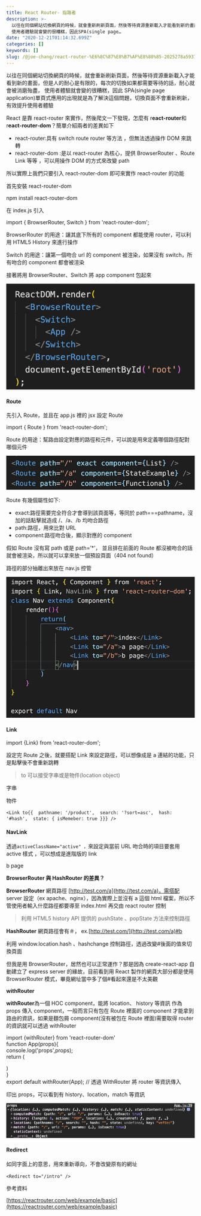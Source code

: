 ```yaml
---
title: React Router- 指路者
description: >-
  以往在同個網站切換網頁的時候，就會重新刷新頁面，然後等待資源重新載入才能看到新的畫面，但是人的耐心是有限的，每次的切換如果都需要等待的話，耐心就會被消磨殆盡，
  使用者體驗就會變的很糟糕，因此SPA(single page…
date: "2020-12-21T01:14:32.699Z"
categories: []
keywords: []
slug: /@joe-chang/react-router-%E6%8C%87%E8%B7%AF%E8%80%85-2025278a5937
---
```


以往在同個網站切換網頁的時候，就會重新刷新頁面，然後等待資源重新載入才能看到新的畫面，但是人的耐心是有限的，每次的切換如果都需要等待的話，耐心就會被消磨殆盡， 使用者體驗就會變的很糟糕，因此 SPA(single page application)單頁式應用的出現就是為了解決這個問題，切換頁面不會重新刷新，有效提升使用者體驗

React 是靠 react-router 來實作，然後爬文一下發現，怎麼有 r**eact-router**和 r**eact-router-dom**？簡單介紹兩者的差異如下

- react-router:具有 switch route router 等方法 ，但無法透過操作 DOM 來跳轉
- react-router-dom :是以 react-router 為核心，提供 BrowserRouter 、Route Link 等等 ，可以用操作 DOM 的方式來改變 path

所以實際上我們只要引入 react-router-dom 即可來實作 react-router 的功能

首先安裝 react-router-dom

npm install react-router-dom

在 index.js 引入

import { BrowserRouter, Switch } from 'react-router-dom';

BrowserRouter 的用途：讓其底下所有的 component 都能使用 router，可以利用 HTML5 History 來進行操作

Switch 的用途：讓第一個吻合 url 的 component 被渲染，如果沒有 switch，所有吻合的 component 都會被渲染

接著將用 BrowserRouter、Switch 將 app component 包起來

![](./img/1__sikHTNUIr__Sq5F1X9H8YuA.png)

#### Route

先引入 Route，並且在 app.js 裡的 jsx 設定 Route

import { Route } from 'react-router-dom';

Route 的用途：幫路由設定對應的路徑和元件，可以說是用來定義哪個路徑配對哪個元件

![](./img/1__uX98XZ__rIh5OKgngp__GbzA.png)

Route 有幾個屬性如下:

- exact:路徑需要完全符合才會導到該頁面等，等同於 path===pathname，沒加的話點擊就造成 /、/a、/b 均吻合路徑
- path:路徑，用來比對 URL
- component:路徑吻合後，顯示對應的 component

假如 Route 沒有寫 path 或是 path=’\*’， 並且排在前面的 Route 都沒被吻合的話就會被渲染，所以就可以拿來放一個預設頁面（404 not found）

<Route path="\*">  
    <NoMatch404 />  
</Route>

路徑的部分抽離出來放在 nav.js 控管

![](./img/1__wPhvW1w__SP1YUxsh0Nww3g.png)

#### Link

import {Link} from 'react-router-dom';

設定完 Route 之後，就要搭配 Link 來設定路徑，可以想像成是 a 連結的功能，只是點擊後不會重新跳轉

> to 可以接受字串或是物件(location object)

字串

<link to="http://test.com" />

物件

```
<Link to{{  pathname: '/product',  search: '?sort=asc',  hash: '#hash',  state: { isMemeber: true }}} />
```

#### NavLink

透過`activeClassName="active" ，`來設定與當前 URL 吻合時的項目要套用 active 樣式 ，可以想成是進階版的 link

<NavLink activeClassName="active" to="/b">b page</NavLink>

**BrowserRouter 與 HashRouter 的差異？**

**BrowserRouter** 網頁路徑 [http://test.com/a](http://test.com/a)，需搭配 server 設定（ex apache、nginx），因為實際上並沒有 a 這個 html 檔案，所以不管使用者輸入什麼路徑都要導至 index.html 再交由 react router 控制

> 利用 HTML5 history API 提供的 pushState 、popState 方法來控制路徑

**HashRouter** 網頁路徑會有＃， ex.[http://test.com/](http://test.com/a)#b

利用 window.location.hash 、hashchange 控制路徑，透過改變#後面的值來切換頁面

但我是用 BrowserRouter，居然也可以正常運作？那是因為 create-react-app 自動建立了 express server 的緣故，目前看到用 React 製作的網頁大部分都是使用 BrowserRouter 模式，畢竟網址當中多了個#看起來還是不太美觀

**withRouter**

**withRouter**為一個 HOC component，能將 location、 history 等資訊 作為 props 傳入 component，一般而言只有包在 Route 裡面的 component 才能拿到路由的資訊，如果是麵包屑 component(沒有被包在 Route 裡面)需要取得 router 的資訊就可以透過 withRouter

import {withRouter} from 'react-router-dom'  
function App(props){  
 console.log('props',props);  
 return (<div className='app'></div>)  
}  
export default withRouter(App); // 透過 WithRouter 將 router 等資訊傳入

印出 props，可以看到有 history、location，match 等資訊

![](./img/1__cKeL9Z1gJrP7DaY32d5d9g.png)

#### Redirect

如同字面上的意思，用來重新導向，不會改變原有的網址

`<Redirect to="/intro" />`

參考資料

[https://reactrouter.com/web/example/basic](https://reactrouter.com/web/example/basic)
